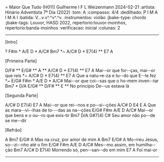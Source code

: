 = Maior Que Tudo (H011)
Guilherme I F L Weizenmann
2024-02-21
:artista:  Hinário Adventista 7º Dia (2022)
:tom: A
:compasso: 4/4
:dedilhado: P I M A I M A I
:batida: V...v.v^.^v^.^v.
:instrumentos: violão
:jbake-type: chords
:jbake-tags: Louvor, HASD 2022, repertorio:louvor-moinhos, repertorio:banda-moinhos
:verificacao: inicial
:colunas: 2

----

[Intro]

? F#m  *  A/E
D  *  A/C#
Bm7  *~  A/C#
D  *  E7(4)  **  E7
A

[Primeira Parte]

D/F# ** E/G# ** A  **  A/C#        D   *  E7(4)  **  E7       A
                  Mai--or   que for--ças,      mai--or que reis
*~ A/C#     D   *   E7(4)   **     E7      A
Que a natu-re-za e tu--do   que   E--le fez
*~ E/G#       F#m     *     A/E            D  *  A/C#
Mai--or que coi--sas que o ho-mem inven--tar
Bm7    *     D/A          E/G# **  D/F# **  E **
No princípio De--us estava lá

[Segunda Parte]

   A/C#       D      E7(4)      E7       A
Mai--or que rei--nos       e    po--si--ções
  A/C#       D          E4         E        A
Que as mara--vi--lhas de to---das  as na--ções
   E/G#       F#m         A/E                D   A/C#
Mai--or  que  bens e  o   ou--ro que   exis-tir
Bm7          D/A          G#7(4)   C#
Seu amor não po--de se me--dir

[Refrão]

A       Bm7     E/G#              A
Mas na cruz,    por    amor  de  mim
    A      Bm7        E/G#            A
Mo-rreu   Jesus,   so--zi--nho até o fim
E/G#      F#m     A/E             D   A/C#
Mes--mo   assim,  em    humilha--ção
           Bm7        A/C#        D     E7(4)
Morrendo   só,   pen--san--do em mim
E7         A
Foi    mai-or

----